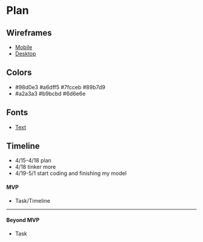 # Plan

## Wireframes
* [Mobile](https://wireframe.cc/Xlfyih)
* [Desktop](https://wireframe.cc/PM3ikg)

## Colors
* #98d0e3 #a6dff5 #7fcceb #89b7d9
* #a2a3a3 #b9bcbd #6d6e6e

## Fonts
* [Text](https://fonts.google.com/selection/embed)

## Timeline
* 4/15-4/18 plan
* 4/18 tinker more
* 4/19-5/1 start coding and finishing my model

#### MVP

* Task/Timeline

---

#### Beyond MVP

* Task
